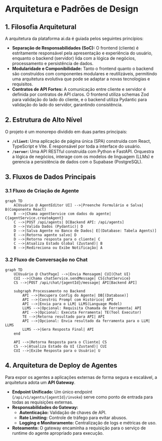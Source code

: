 # Arquitetura e Padrões de Design

## 1. Filosofia Arquitetural

A arquitetura da plataforma ai.da é guiada pelos seguintes princípios:

- **Separação de Responsabilidades (SoC):** O frontend (cliente) é estritamente responsável pela apresentação e experiência do usuário, enquanto o backend (servidor) lida com a lógica de negócios, processamento e persistência de dados.
- **Modularidade e Componibilidade:** Tanto o frontend quanto o backend são construídos com componentes modulares e reutilizáveis, permitindo uma arquitetura evolutiva que pode se adaptar a novas tecnologias e requisitos.
- **Contratos de API Fortes:** A comunicação entre cliente e servidor é definida por contratos de API claros. O frontend utiliza schemas Zod para validação do lado do cliente, e o backend utiliza Pydantic para validação do lado do servidor, garantindo consistência.

## 2. Estrutura de Alto Nível

O projeto é um monorepo dividido em duas partes principais:

- **`/client`:** Uma aplicação de página única (SPA) construída com React, TypeScript e Vite. É responsável por toda a interface do usuário.
- **`/server`:** Uma API RESTful construída com Python e FastAPI. Orquestra a lógica de negócios, interage com os modelos de linguagem (LLMs) e gerencia a persistência de dados com o Supabase (PostgreSQL).

## 3. Fluxos de Dados Principais

### 3.1 Fluxo de Criação de Agente

```mermaid
graph TD
    A[Usuário @ AgentEditor UI] -->|Preenche Formulário e Salva| B(Componente React)
    B -->|Chama agentService com dados do agente| C{agentService.createAgent}
    C -->|POST /api/agents| D[Backend API: /api/agents]
    D -->|Valida Dados (Pydantic)| D
    D -->|Salva Agente no Banco de Dados| E[(Database: Tabela Agents)]
    E -->|Retorna agente salvo| D
    D -->|Retorna resposta para o cliente| C
    C -->|Atualiza Estado Global (Zustand)| B
    B -->|Redireciona ou Exibe Notificação| A
```

### 3.2 Fluxo de Conversação no Chat

```mermaid
graph TD
    U[Usuário @ ChatPage] -->|Envia Mensagem| CUI(Chat UI)
    CUI -->|Chama chatService.sendMessage| CS{chatService}
    CS -->|POST /api/chat/{agentId}/message| API[Backend API]

    subgraph Processamento no Backend
        API -->|Recupera Config do Agente| DB[(Database)]
        API -->|Constrói Prompt com Histórico| API
        API -->|Envia para o LLM| LLMS(Language Model)
        LLMS -->|Opcional: Requisita Chamada de Ferramenta| API
        API -->|Opcional: Executa Ferramenta| TE(Tool Executor)
        TE -->|Retorna resultado para API| API
        API -->|Opcional: Envia resultado da ferramenta para o LLM| LLMS
        LLMS -->|Gera Resposta Final| API
    end

    API -->|Retorna Resposta para o Cliente| CS
    CS -->|Atualiza Estado da UI (Zustand)| CUI
    CUI -->|Exibe Resposta para o Usuário| U
```

## 4. Arquitetura de Deploy de Agentes

Para expor os agentes a aplicações externas de forma segura e escalável, a arquitetura adota um **API Gateway**.

- **Endpoint Unificado:** Um único endpoint (`/api/v1/agents/{agentId}/invoke`) serve como ponto de entrada para todas as requisições externas.
- **Responsabilidades do Gateway:**
    - **Autenticação:** Validação de chaves de API.
    - **Rate Limiting:** Controle de tráfego para evitar abusos.
    - **Logging e Monitoramento:** Centralização de logs e métricas de uso.
- **Roteamento:** O gateway encaminha a requisição para o serviço de runtime do agente apropriado para execução.